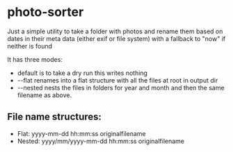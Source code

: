 # photo-sorter

Just a simple utility to take a folder with photos and rename them based on dates in their meta data (either exif or file system) with a fallback to "now" if neither is found

It has three modes:
- default is to take a dry run this writes nothing
- --flat renames into a flat structure with all the files at root in output dir
- --nested nests the files in folders for year and month and then the same filename as above.

## File name structures:
- Flat: yyyy-mm-dd hh:mm:ss originalfilename
- Nested: yyyy/mm/yyyy-mm-dd hh:mm:ss originalfilename